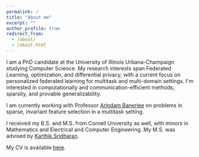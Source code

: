 ```yaml
---
permalink: /
title: "About me"
excerpt: ""
author_profile: true
redirect_from: 
  - /about/
  - /about.html
---
```


I am a PhD candidate at the University of Illinois Urbana-Champaign studying Computer Science. My research interests span Federated Learning, optimization, and differential privacy, with a current focus on personalized federated learning for multitask and multi-domain settings. I'm interested in computationally and communication-efficient methods, sparsity, and provable generalizability.

I am currently working with Professor [Arindam Banerjee](https://arindam.cs.illinois.edu/) on problems in sparse, invariant feature selection in a multitask setting. 
<!-- My current project focuses on  finding efficient, trustworthy methods for the personalized federated learning setting.  -->
I received my B.S. and M.S. from Cornell University as well, with minors in Mathematics and Electrical and Computer Engineering. My M.S. was advised by [Karthik Sridharan](https://www.cs.cornell.edu/~sridharan/).

<!-- My current research interests are in computationally-efficient methods for multitask learning, robust optimization, and feature learning.  -->

<!-- In my free time I enjoy playing [underwater hockey](https://illinois.campuslabs.com/engage/organization/underwaterhockey), drawing, and reading.  -->

My CV is available [here](http://janezdu.github.io/files/cv.pdf).

